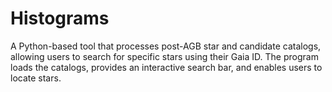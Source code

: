 # Histograms
A Python-based tool that processes post-AGB star and candidate catalogs, allowing users to search for specific stars using their Gaia ID. The program loads the catalogs, provides an interactive search bar, and enables users to locate stars.

